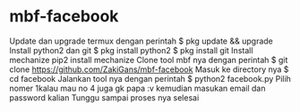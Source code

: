# mbf-facebook

Update dan upgrade termux dengan perintah
$ pkg update && upgrade
Install python2 dan git
$ pkg install python2 
$ pkg install git
Install mechanize
pip2 install mechanize
Clone tool mbf nya dengan perintah
$ git clone https://github.com/ZakiGans/mbf-facebook
Masuk ke directory nya
$ cd facebook
Jalankan tool nya dengan perintah
$ python2 facebook.py
Pilih nomer 1kalau mau no 4 juga gk papa :v kemudian masukan email dan password kalian
Tunggu sampai proses nya selesai
